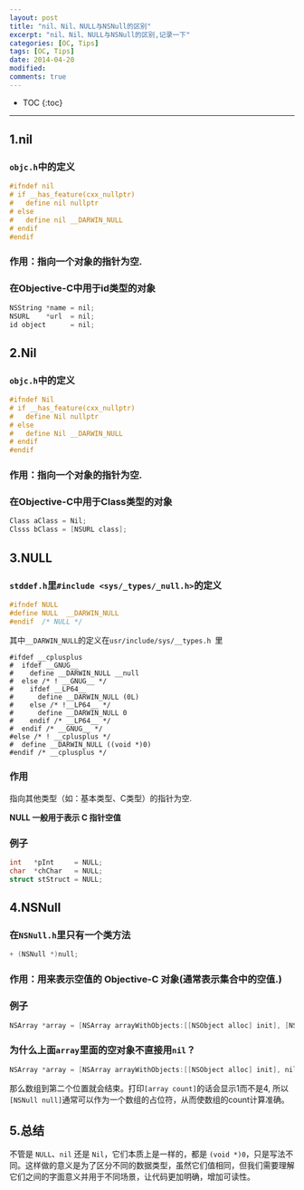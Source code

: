```yaml
---
layout: post
title: "nil、Nil、NULL与NSNull的区别"
excerpt: "nil、Nil、NULL与NSNull的区别,记录一下"
categories: [OC, Tips]
tags: [OC, Tips]
date: 2014-04-20 
modified: 
comments: true
---
```


* TOC
{:toc}
---

## 1.nil

### `objc.h`中的定义

```objective-c
#ifndef nil
# if __has_feature(cxx_nullptr)
#   define nil nullptr
# else
#   define nil __DARWIN_NULL
# endif
#endif
```

### 作用：指向一个对象的指针为空.

### 在Objective-C中用于id类型的对象

```objective-c
NSString *name = nil;
NSURL    *url  = nil;
id object      = nil;
```

## 2.Nil

### `objc.h`中的定义

```objective-c
#ifndef Nil
# if __has_feature(cxx_nullptr)
#   define Nil nullptr
# else
#   define Nil __DARWIN_NULL
# endif
#endif
```

### 作用：指向一个对象的指针为空.

### 在Objective-C中用于Class类型的对象

```objective-c
Class aClass = Nil;
Clsss bClass = [NSURL class];
```

## 3.NULL

### `stddef.h`里`#include <sys/_types/_null.h>`的定义

```objective-c
#ifndef NULL 
#define NULL  __DARWIN_NULL
#endif  /* NULL */
```

其中`__DARWIN_NULL`的定义在`usr/include/sys/__types.h `里

```
#ifdef __cplusplus
#  ifdef __GNUG__
#    define __DARWIN_NULL __null
#  else /* ! __GNUG__ */
#    ifdef __LP64__
#      define __DARWIN_NULL (0L)
#    else /* !__LP64__ */
#      define __DARWIN_NULL 0
#    endif /* __LP64__ */
#  endif /* __GNUG__ */
#else /* ! __cplusplus */
#  define __DARWIN_NULL ((void *)0)
#endif /* __cplusplus */
```

### 作用

指向其他类型（如：基本类型、C类型）的指针为空.

**NULL 一般用于表示 C 指针空值**

### 例子

```objective-c
int   *pInt     = NULL;
char  *chChar   = NULL;
struct stStruct = NULL;
```

## 4.NSNull

### 在`NSNull.h`里只有一个类方法

```objective-c
+ (NSNull *)null;
```

### 作用：用来表示空值的 Objective-C 对象(通常表示集合中的空值.)

### 例子

```objective-c
NSArray *array = [NSArray arrayWithObjects:[[NSObject alloc] init], [NSNull null], [[NSObject alloc] init], [[NSObject alloc] init], nil];
```

### 为什么上面`array`里面的空对象不直接用`nil`？

```objective-c
NSArray *array = [NSArray arrayWithObjects:[[NSObject alloc] init], nil,  [[NSObject alloc] init], [[NSObject alloc] init], nil];
```

那么数组到第二个位置就会结束。打印`[array count]`的话会显示1而不是4,
所以`[NSNull null]`通常可以作为一个数组的占位符，从而使数组的count计算准确。

## 5.总结

不管是 `NULL`、`nil` 还是 `Nil`，它们本质上是一样的，都是 `(void *)0`，只是写法不同。这样做的意义是为了区分不同的数据类型，虽然它们值相同，但我们需要理解它们之间的字面意义并用于不同场景，让代码更加明确，增加可读性。